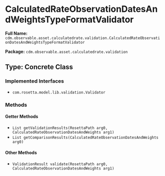 # CalculatedRateObservationDatesAndWeightsTypeFormatValidator

**Full Name:** `cdm.observable.asset.calculatedrate.validation.CalculatedRateObservationDatesAndWeightsTypeFormatValidator`

**Package:** `cdm.observable.asset.calculatedrate.validation`

## Type: Concrete Class

### Implemented Interfaces

- `com.rosetta.model.lib.validation.Validator`

### Methods

#### Getter Methods

- `List getValidationResults(RosettaPath arg0, CalculatedRateObservationDatesAndWeights arg1)`
- `List getComparisonResults(CalculatedRateObservationDatesAndWeights arg0)`

#### Other Methods

- `ValidationResult validate(RosettaPath arg0, CalculatedRateObservationDatesAndWeights arg1)`

